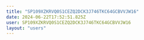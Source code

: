 ```yaml
---
title: "SP109XZKRVQ0S1CEZQ2DCK3J746TKC64GCBVVJW16"
date: 2024-06-22T17:52:51.825Z
user: SP109XZKRVQ0S1CEZQ2DCK3J746TKC64GCBVVJW16
layout: "users"
---
```

    